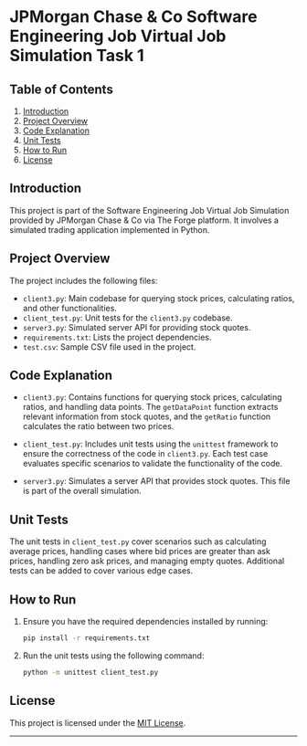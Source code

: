 # JPMorgan Chase & Co Software Engineering Job Virtual Job Simulation Task 1

## Table of Contents
1. [Introduction](#introduction)
2. [Project Overview](#project-overview)
3. [Code Explanation](#code-explanation)
4. [Unit Tests](#unit-tests)
5. [How to Run](#how-to-run)
6. [License](#license)

## Introduction
This project is part of the Software Engineering Job Virtual Job Simulation provided by JPMorgan Chase & Co via The Forge platform. It involves a simulated trading application implemented in Python.

## Project Overview
The project includes the following files:
- `client3.py`: Main codebase for querying stock prices, calculating ratios, and other functionalities.
- `client_test.py`: Unit tests for the `client3.py` codebase.
- `server3.py`: Simulated server API for providing stock quotes.
- `requirements.txt`: Lists the project dependencies.
- `test.csv`: Sample CSV file used in the project.

## Code Explanation
- `client3.py`: Contains functions for querying stock prices, calculating ratios, and handling data points. The `getDataPoint` function extracts relevant information from stock quotes, and the `getRatio` function calculates the ratio between two prices.

- `client_test.py`: Includes unit tests using the `unittest` framework to ensure the correctness of the code in `client3.py`. Each test case evaluates specific scenarios to validate the functionality of the code.

- `server3.py`: Simulates a server API that provides stock quotes. This file is part of the overall simulation.

## Unit Tests
The unit tests in `client_test.py` cover scenarios such as calculating average prices, handling cases where bid prices are greater than ask prices, handling zero ask prices, and managing empty quotes. Additional tests can be added to cover various edge cases.

## How to Run
1. Ensure you have the required dependencies installed by running:
   ```bash
   pip install -r requirements.txt
   ```
2. Run the unit tests using the following command:
   ```bash
   python -m unittest client_test.py
   ```
   
## License
This project is licensed under the [MIT License](LICENSE).

---
